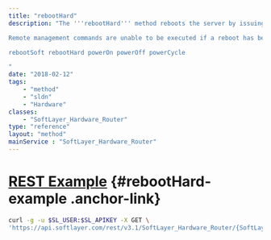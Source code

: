 ```yaml
---
title: "rebootHard"
description: "The '''rebootHard''' method reboots the server by issuing a cycle command to the server's remote management card. A hard reboot is equivalent to pressing the ''Reset'' button on a server - it is issued immediately and will not allow processes to shut down prior to the reboot. Completing a hard reboot may initiate system disk checks upon server reboot, causing the boot up to take longer than normally expected. 

Remote management commands are unable to be executed if a reboot has been issued successfully within the last 20 minutes to avoid server failure. Remote management commands include: 

rebootSoft rebootHard powerOn powerOff powerCycle 

"
date: "2018-02-12"
tags:
    - "method"
    - "sldn"
    - "Hardware"
classes:
    - "SoftLayer_Hardware_Router"
type: "reference"
layout: "method"
mainService : "SoftLayer_Hardware_Router"
---
```


# [REST Example](#rebootHard-example) <a href="/article/rest/"><i class="fas fa-question"></i></a> {#rebootHard-example .anchor-link} 
```bash
curl -g -u $SL_USER:$SL_APIKEY -X GET \
'https://api.softlayer.com/rest/v3.1/SoftLayer_Hardware_Router/{SoftLayer_Hardware_RouterID}/rebootHard'
```
